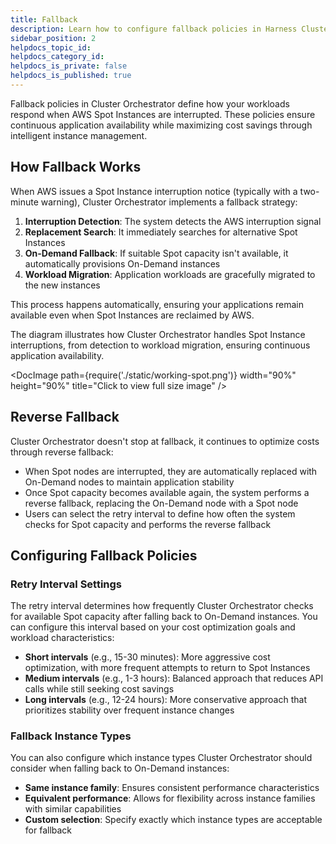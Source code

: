 ```yaml
---
title: Fallback
description: Learn how to configure fallback policies in Harness Cluster Orchestrator to maintain workload availability while maximizing cost savings
sidebar_position: 2
helpdocs_topic_id: 
helpdocs_category_id: 
helpdocs_is_private: false
helpdocs_is_published: true
---
```


Fallback policies in Cluster Orchestrator define how your workloads respond when AWS Spot Instances are interrupted. These policies ensure continuous application availability while maximizing cost savings through intelligent instance management.

## How Fallback Works

When AWS issues a Spot Instance interruption notice (typically with a two-minute warning), Cluster Orchestrator implements a fallback strategy:

1. **Interruption Detection**: The system detects the AWS interruption signal
2. **Replacement Search**: It immediately searches for alternative Spot Instances
3. **On-Demand Fallback**: If suitable Spot capacity isn't available, it automatically provisions On-Demand instances
4. **Workload Migration**: Application workloads are gracefully migrated to the new instances

This process happens automatically, ensuring your applications remain available even when Spot Instances are reclaimed by AWS.

The diagram illustrates how Cluster Orchestrator handles Spot Instance interruptions, from detection to workload migration, ensuring continuous application availability.

<DocImage path={require('./static/working-spot.png')} width="90%" height="90%" title="Click to view full size image" />

## Reverse Fallback

Cluster Orchestrator doesn't stop at fallback, it continues to optimize costs through reverse fallback:

- When Spot nodes are interrupted, they are automatically replaced with On-Demand nodes to maintain application stability
- Once Spot capacity becomes available again, the system performs a reverse fallback, replacing the On-Demand node with a Spot node
- Users can select the retry interval to define how often the system checks for Spot capacity and performs the reverse fallback

## Configuring Fallback Policies

### Retry Interval Settings

The retry interval determines how frequently Cluster Orchestrator checks for available Spot capacity after falling back to On-Demand instances. You can configure this interval based on your cost optimization goals and workload characteristics:

- **Short intervals** (e.g., 15-30 minutes): More aggressive cost optimization, with more frequent attempts to return to Spot Instances
- **Medium intervals** (e.g., 1-3 hours): Balanced approach that reduces API calls while still seeking cost savings
- **Long intervals** (e.g., 12-24 hours): More conservative approach that prioritizes stability over frequent instance changes

### Fallback Instance Types

You can also configure which instance types Cluster Orchestrator should consider when falling back to On-Demand instances:

- **Same instance family**: Ensures consistent performance characteristics
- **Equivalent performance**: Allows for flexibility across instance families with similar capabilities
- **Custom selection**: Specify exactly which instance types are acceptable for fallback
